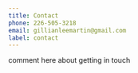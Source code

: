 ```yaml
---
title: Contact
phone: 226-505-3218
email: gillianleemartin@gmail.com
label: contact
---
```

comment here about getting in touch